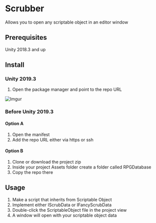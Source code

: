 # Scrubber
Allows you to open any scriptable object in an editor window 

## Prerequisites
Unity 2018.3 and up

## Install

### Unity 2019.3
1. Open the package manager and point to the repo URL

![Imgur](https://i.imgur.com/iYGgINz.png)

### Before Unity 2019.3

#### Option A
1. Open the manifest
2. Add the repo URL either via https or ssh

#### Option B
1. Clone or download the project zip
2. Inside your project Assets folder create a folder called RPGDatabase
3. Copy the repo there

## Usage
1. Make a script that inherits from Scriptable Object
2. Implement either IScrubData or IFancyScrubData
3. Double-click the ScriptableObject file in the project view
4. A window will open with your scriptable object data